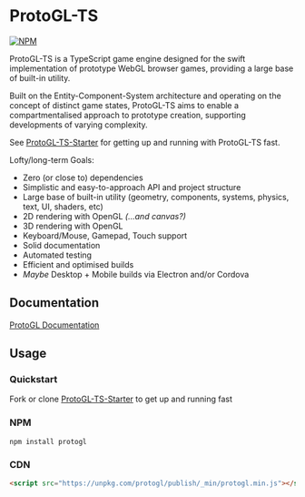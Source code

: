# ProtoGL-TS

[![NPM](https://badge.fury.io/js/protogl.svg)](https://badge.fury.io/js/protogl)

ProtoGL-TS is a TypeScript game engine designed for the swift implementation of prototype WebGL browser games, providing a large base of built-in utility.

Built on the Entity-Component-System architecture and operating on the concept of distinct game states, ProtoGL-TS aims to enable a compartmentalised approach
to prototype creation, supporting developments of varying complexity.

See [ProtoGL-TS-Starter](https://github.com/jonnopon/ProtoGL-TS-Starter) for getting up and running with ProtoGL-TS fast.

Lofty/long-term Goals:
- Zero (or close to) dependencies
- Simplistic and easy-to-approach API and project structure
- Large base of built-in utility (geometry, components, systems, physics, text, UI, shaders, etc)
- 2D rendering with OpenGL *(...and canvas?)*
- 3D rendering with OpenGL
- Keyboard/Mouse, Gamepad, Touch support
- Solid documentation
- Automated testing
- Efficient and optimised builds
- *Maybe* Desktop + Mobile builds via Electron and/or Cordova


## Documentation

[ProtoGL Documentation](https://jonnopon.github.io/ProtoGL-TS/)


## Usage

### Quickstart

Fork or clone [ProtoGL-TS-Starter](https://github.com/jonnopon/ProtoGL-TS-Starter) to get up and running fast

### NPM

`npm install protogl`

### CDN

```html
<script src="https://unpkg.com/protogl/publish/_min/protogl.min.js"></script>
```
